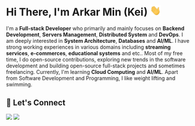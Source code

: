 # Hi There, I'm Arkar Min (Kei) <img src="https://raw.githubusercontent.com/ABSphreak/ABSphreak/master/gifs/Hi.gif" width="30px">

I'm a **Full-stack Developer** who primarily and mainly focuses on **Backend Development**, **Servers Management**, **Distributed System** and **DevOps**. I am deeply interested in **System Architecture**, **Databases** and **AI/ML**. I have strong working experiences in various domains including **streaming services**, **e-commerces**, **educational systems** and etc.. Most of my free time, I do open-source contributions, exploring new trends in the software development and building open-source full-stack projects and sometimes freelancing. Currently, I'm learning **Cloud Computing** and **AI/ML**. Apart from Software Development and Programming, I like weight lifting and swimming.

## 🤝 Let's Connect
<p>
  <a href="https://www.linkedin.com/in/arkar-min-97410b308/"><img src="https://cdn2.iconfinder.com/data/icons/social-media-2285/512/1_Linkedin_unofficial_colored_svg-128.png" width="40"></a>
  <a href="https://x.com/amin_dev_7"><img src="https://cdn2.iconfinder.com/data/icons/social-media-2285/512/1_Twitter3_colored_svg-64.png" width="40"></a>
</p>
